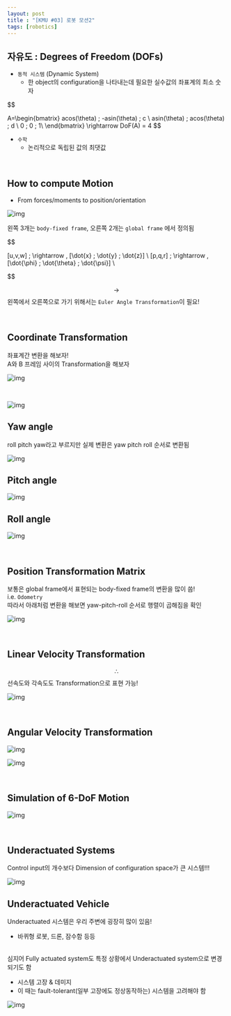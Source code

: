 ```yaml
---
layout: post
title : "[KMU #03] 로봇 모션2"
tags: [robotics]
---
```


## 자유도 : Degrees of Freedom (DOFs)
* `동적 시스템` (Dynamic System)
  * 한 object의 configuration을 나타내는데 필요한 실수값의 좌표계의 최소 숫자

$$

A=\begin{bmatrix}
acos(\theta) \; -asin(\theta) \; c \\
asin(\theta) \; acos(\theta) \; d \\
0 \; 0 \; 1\\
\end{bmatrix}
\rightarrow DoF(A) = 4
$$

* `수학`
  * 논리적으로 독립된 값의 최댓값

<br/>

## How to compute Motion

* From forces/moments to position/orientation <br/>

![img](/assets/img/robotics/2022-02-24-01.png)

왼쪽 3개는 `body-fixed frame`, 오른쪽 2개는 `global frame` 에서 정의됨

$$

[u,v,w] \; \rightarrow \, [\dot{x} \; \dot{y} \; \dot{z}] \\
[p,q,r] \; \rightarrow \, [\dot{\phi} \; \dot{\theta} \; \dot{\psi}] \\

$$

$$\rightarrow \, $$ 왼쪽에서 오른쪽으로 가기 위해서는 `Euler Angle Transformation`이 필요!

<br/>

## Coordinate Transformation

좌표계간 변환을 해보자! <br/>
A와 B 프레임 사이의 Transformation을 해보자 <br/>

![img](/assets/img/robotics/2022-02-24-02.png)

<br/>

![img](/assets/img/robotics/2022-02-24-03.png)

## Yaw angle

roll pitch yaw라고 부르지만 실제 변환은 yaw pitch roll 순서로 변환됨 <br/>

![img](/assets/img/robotics/2022-02-24-04.png)

## Pitch angle

![img](/assets/img/robotics/2022-02-24-05.png)

## Roll angle

![img](/assets/img/robotics/2022-02-24-06.png)

<br/>

## Position Transformation Matrix

보통은 global frame에서 표현되는 body-fixed frame의 변환을 많이 씀! <br/>
i.e. `Odometry` <br/>
따라서 아래처럼 변환을 해보면 yaw-pitch-roll 순서로 행렬이 곱해짐을 확인 <br/>

![img](/assets/img/robotics/2022-02-24-07.png)

<br/>

## Linear Velocity Transformation

$$\therefore \,$$ 선속도와 각속도도 Transformation으로 표현 가능! <br/>

![img](/assets/img/robotics/2022-02-24-08.png)

<br/>

## Angular Velocity Transformation

![img](/assets/img/robotics/2022-02-24-09.png)

![img](/assets/img/robotics/2022-02-24-10.png)

<br/>

## Simulation of 6-DoF Motion

![img](/assets/img/robotics/2022-02-24-11.png)

<br/>

## Underactuated Systems

Control input의 개수보다 Dimension of configuration space가 큰 시스템!!!

![img](/assets/img/robotics/2022-02-24-12.png)

## Underactuated Vehicle

Underactuated 시스템은 우리 주변에 굉장히 많이 있음!
* 바퀴형 로봇, 드론, 잠수함 등등
<br/>
심지어 Fully actuated system도 특정 상황에서 Underactuated system으로 변경되기도 함 <br/>

* 시스템 고장 & 데미지
* 이 때는 fault-tolerant(일부 고장에도 정상동작하는) 시스템을 고려해야 함

![img](/assets/img/robotics/2022-02-24-13.png)